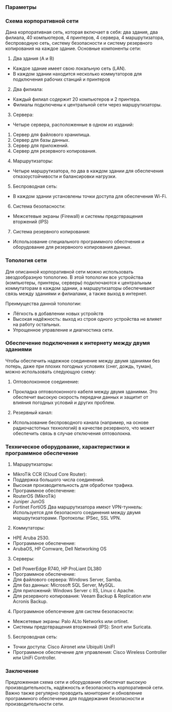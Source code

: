 ### Параметры

### Схема корпоративной сети
Дана корпоративная сеть, которая включает в себя: два здания, два филиала, 40 компьютеров, 4 принтеров, 4 сервера, 4 маршрутизатора, беспроводную сеть, систему безопасности и систему резервного копирования на каждое здание.
Основные компоненты сети:
1. Два здания (A и B)
- Каждое здание имеет свою локальную сеть (LAN).
- В каждом здании находится несколько коммутаторов для подключения рабочих станций и принтеров

2. Два филиала:
- Каждый филиал содержит 20 компьютеров и 2 принтера.
- Филиалы подключены к центральной сети через маршрутизаторы.

3. Сервера:
- Четыре сервера, расположенные в одном из изданий:
1) Сервер для файлового хранилища.
2) Сервер для базы данных.
3) Сервер для приложений.
4) Сервер для резервного копирования.

4. Маршрутизаторы:
- Четыре маршрутизатора, по два в каждом здании для обеспечения отказоустойчивости и балансировки нагрузки.

5. Беспроводная сеть:
- В каждом здании установлены точки доступа для обеспечения Wi-Fi.

6. Система безопасности:
- Межсетевые экраны (Firewall) и системы предотвращения вторжений (IPS)

7. Система резервного копирования:
- Использование специального программного обеспчения и оборудование для резервноого копирования данных.

### Топология сети
Для описанной корпоративной сети можно использовать звездообразную топологию. В этой топологии все устройства (компьютеры, принтеры, серверы) подключаются к центральным коммутаторам в каждом здании, а маршрутизаторы обеспечивают связь между зданиями и филиалами, а также выход в интернет.

Преимущества данной топологии:
- Лёгкость в добавлении новых устройств
- Высокая надёжность: выход из строя одного устройства не влияет на работу остальных.
- Упрощенное управление и диагностика сети.

### Обеспечение подключения к интернету между двумя зданиями
Чтобы обеспечить надежное соединение между двумя зданиями без потерь, даже при плохих погодных условиях (снег, дождь, туман), можно использовать следующую схему:
1. Оптоволоконное соединение:
- Прокладка оптоволоконного кабеля между двумя зданиями. Это обеспечит высокую скорость передачи данных и защитит от влияния погодных условий и других проблем.

2. Резервный канал:
- Использование беспроводного канала (например, на основе радиочастотных технологий) в качестве резервного, что может обеспечить связь в случае отключения оптоволокна.

### Техническое оборудование, характеристики и программное обеспечение
1. Маршрутизаторы:
- MikroTik CCR (Cloud Core Router):
 - Поддержка большого числа соединений.
 - Высокая производительность для обработки трафика.
- Программное обеспечение:
 - RouterOS (MikroTik)
 - Juniper JunOS
 - Fortinet FortiOS
Два маршрутизатора имеют VPN-туннель:
Используется для безопасного соединения между двумя маршрутизаторами.
Протоколы: IPSec, SSL VPN.

2. Коммутаторы:
- HPE Aruba 2530.
- Программное обеспечение:
 - ArubaOS, HP Comware, Dell Networking OS

3. Серверы:
- Dell PowerEdge R740, HP ProLiant DL380
- Программное обеспечение:
 - Для файлового сервера: Windows Server, Samba.
 - Для баз данных: Microsoft SQL Server, MySQL.
 - Для приложений: Windows Server с IIS, Linux с Apache.
 - Для резервного копирования: Veeam Backup & Replication или Acronis Backup.

4. Программное обепсечение для систем безопасности:
- Межсетевые экраны: Palo ALto Networks или ortinet.
- Системы предотвращения вторжений (IPS): Snort или Suricata.

5. Беспроводная сеть:
- Точки доступа: Cisco Aironet или Ubiquiti UniFI
- Программное обеспечение для управления: Cisco Wireless Controller или UniFi Controller.

### Заключение
Предложенная схема сети и оборудование обеспечат высокую производительность, надёжность и безопасность корпоративной сети. Важно также регулярно проводить мониторинг и обновление программного обеспечения для поддержания безопасности и производительности сети.
